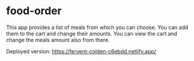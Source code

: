 # food-order

This app provides a list of meals from which you can choose. You can add them to the cart and change their amounts. You can view the cart and change the meals amount also from there.

Deployed version: https://fervent-colden-c6ebdd.netlify.app/

